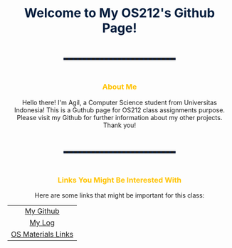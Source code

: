 <h1 style="color: #001D3D; font-weight: bold; text-align:center"> Welcome to My OS212's Github Page! </h1>

<hr style="border-style: dotted none none none; border-width: 5px; height: 0; width: 50%; color: #001d3d; margin: 50px auto 50px auto;">

<h3 style="color: #FFC300; text-align:center; font-weight: bold;"> About Me </h3>
<p style="text-align:center;">Hello there! I'm Agil, a Computer Science student from Universitas Indonesia! This is a Guthub page for OS212 class assignments purpose. Please visit my Github for further information about my other projects. Thank you!</p>

<hr style="border-style: dotted none none none; border-width: 5px; height: 0; width: 50%; color: #001d3d; margin: 50px auto 50px auto;">

<h3 style="color: #FFC300; text-align:center; font-weight: bold;"> Links You Might Be Interested With</h3>
<p style="text-align:center;">Here are some links that might be important for this class:</p>

<table class="center" style="margin: 10px auto; text-align: center;">
  <tr><td><a href="https://github.com/agilghif">My Github</a></td></tr>
  <tr><td><a href="os212/TXT/mylog.txt">My Log</a></td></tr>
  <tr><td><a href="os212/links.md">OS Materials Links</a></td></tr>
</table>
